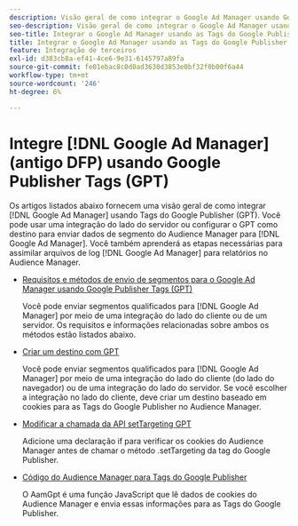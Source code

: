 ```yaml
---
description: Visão geral de como integrar o Google Ad Manager usando Google Publisher Tags (GPT).
seo-description: Visão geral de como integrar o Google Ad Manager usando Google Publisher Tags (GPT) no Adobe Audience Manager (AAM).
seo-title: Integrar o Google Ad Manager usando as Tags do Google Publisher (GPT) no Adobe Audience Manager (AAM)
title: Integrar o Google Ad Manager usando as Tags do Google Publisher (GPT)
feature: Integração de terceiros
exl-id: d383cb8a-ef41-4ce6-9e31-6145797a89fa
source-git-commit: fe01ebac8c0d0ad3630d3853e0bf32f0b00f6a44
workflow-type: tm+mt
source-wordcount: '246'
ht-degree: 6%

---
```


# Integre [!DNL Google Ad Manager] (antigo DFP) usando Google Publisher Tags (GPT)

Os artigos listados abaixo fornecem uma visão geral de como integrar [!DNL Google Ad Manager] usando Tags do Google Publisher (GPT). Você pode usar uma integração do lado do servidor ou configurar o GPT como destino para enviar dados de segmento do Audience Manager para [!DNL Google Ad Manager]. Você também aprenderá as etapas necessárias para assimilar arquivos de log [!DNL Google Ad Manager] para relatórios no Audience Manager.

* [Requisitos e métodos de envio de segmentos para o Google Ad Manager usando Google Publisher Tags (GPT)](/help/using/integration/gpt-aam-destination/gpt-aam-requirements.md)

   Você pode enviar segmentos qualificados para [!DNL Google Ad Manager] por meio de uma integração do lado do cliente ou de um servidor. Os requisitos e informações relacionadas sobre ambos os métodos estão listados abaixo.

* [Criar um destino com GPT](/help/using/integration/gpt-aam-destination/gpt-aam-create-destination.md)

   Você pode enviar segmentos qualificados para [!DNL Google Ad Manager] por meio de uma integração do lado do cliente (do lado do navegador) ou de uma integração do lado do servidor. Se você escolher a integração no lado do cliente, deve criar um destino baseado em cookies para as Tags do Google Publisher no Audience Manager.

* [Modificar a chamada da API setTargeting GPT](/help/using/integration/gpt-aam-destination/gpt-aam-modify-api.md)

   Adicione uma declaração if para verificar os cookies do Audience Manager antes de chamar o método .setTargeting da tag do Google Publisher.

* [Código do Audience Manager para Tags do Google Publisher](/help/using/integration/gpt-aam-destination/gpt-aam-aamgpt-code.md)

   O AamGpt é uma função JavaScript que lê dados de cookies do Audience Manager e envia essas informações para as Tags do Google Publisher.
